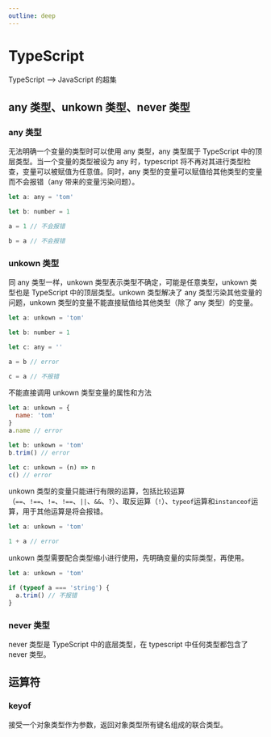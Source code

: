 ```yaml
---
outline: deep
---
```


# TypeScript

TypeScript --> JavaScript 的超集

## any 类型、unkown 类型、never 类型

### any 类型

无法明确一个变量的类型时可以使用 any 类型，any 类型属于 TypeScript 中的顶层类型。当一个变量的类型被设为 any 时，typescript 将不再对其进行类型检查，变量可以被赋值为任意值。同时，any 类型的变量可以赋值给其他类型的变量而不会报错（any 带来的变量污染问题）。

```js {5,7}
let a: any = 'tom'

let b: number = 1

a = 1 // 不会报错

b = a // 不会报错
```

### unkown 类型

同 any 类型一样，unkown 类型表示类型不确定，可能是任意类型，unkown 类型也是 TypeScript 中的顶层类型。unkown 类型解决了 any 类型污染其他变量的问题，unkown 类型的变量不能直接赋值给其他类型（除了 any 类型）的变量。

```js {5}
let a: unkown = 'tom'

let b: number = 1

let c: any = ''

a = b // error

c = a // 不报错
```

不能直接调用 unkown 类型变量的属性和方法

```js
let a: unkown = {
  name: 'tom'
}
a.name // error

let b: unkown = 'tom'
b.trim() // error

let c: unkown = (n) => n
c() // error
```

unkown 类型的变量只能进行有限的运算，包括比较运算（`==`、`!==`、`!=`、`!==`、`||`、`&&`、`?`）、取反运算（`!`）、`typeof`运算和`instanceof`运算，用于其他运算是将会报错。

```js
let a: unkown = 'tom'

1 + a // error
```

unkown 类型需要配合类型缩小进行使用，先明确变量的实际类型，再使用。

```js
let a: unkown = 'tom'

if (typeof a === 'string') {
  a.trim() // 不报错
}
```

### never 类型

never 类型是 TypeScript 中的底层类型，在 typescript 中任何类型都包含了 never 类型。

## 运算符

### keyof

接受一个对象类型作为参数，返回对象类型所有键名组成的联合类型。

```js

```
